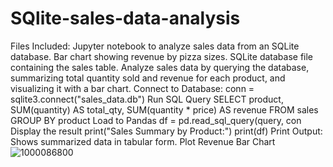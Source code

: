 # SQlite-sales-data-analysis
Files Included:
Jupyter notebook to analyze sales data from an SQLite database.
Bar chart showing revenue by pizza sizes.
SQLite database file containing the sales table.
Analyze sales data by querying the database, summarizing total quantity sold and revenue for each product, and visualizing it with a bar chart.
Connect to Database:
conn = sqlite3.connect("sales_data.db")
Run SQL Query
SELECT 
    product, 
    SUM(quantity) AS total_qty, 
    SUM(quantity * price) AS revenue
FROM sales
GROUP BY product
Load to Pandas
df = pd.read_sql_query(query, con
Display the result
print("Sales Summary by Product:")
print(df)
Print Output: Shows summarized data in tabular form.
Plot Revenue Bar Chart
![1000086800](https://github.com/user-attachments/assets/2ee09447-b684-4747-a9b1-d78054376e32)

